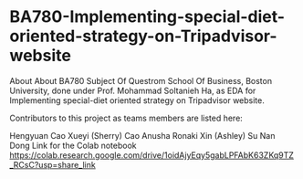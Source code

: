 # BA780-Implementing-special-diet-oriented-strategy-on-Tripadvisor-website

About About BA780 Subject Of Questrom School Of Business, Boston University, done under Prof. Mohammad Soltanieh Ha, as EDA for Implementing special-diet oriented strategy on Tripadvisor website.

Contributors to this project as teams members are listed here:

Hengyuan Cao
Xueyi (Sherry) Cao
Anusha Ronaki
Xin (Ashley) Su
Nan Dong
Link for the Colab notebook https://colab.research.google.com/drive/1oidAjyEqy5gabLPFAbK63ZKq9TZ_RCsC?usp=share_link
